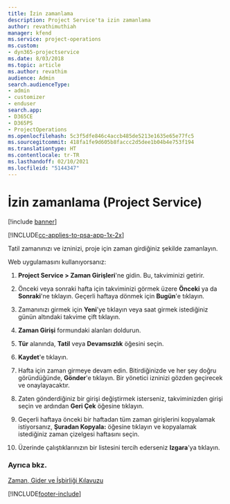 ```yaml
---
title: İzin zamanlama
description: Project Service'ta izin zamanlama
author: revathimuthiah
manager: kfend
ms.service: project-operations
ms.custom:
- dyn365-projectservice
ms.date: 8/03/2018
ms.topic: article
ms.author: revathim
audience: Admin
search.audienceType:
- admin
- customizer
- enduser
search.app:
- D365CE
- D365PS
- ProjectOperations
ms.openlocfilehash: 5c3f5dfe846c4accb485de5213e1635e65e77fc5
ms.sourcegitcommit: 418fa1fe9d605b8faccc2d5dee1b04b4e753f194
ms.translationtype: HT
ms.contentlocale: tr-TR
ms.lasthandoff: 02/10/2021
ms.locfileid: "5144347"
---
```

# <a name="schedule-time-off-project-service"></a>İzin zamanlama (Project Service)

[!include [banner](../includes/psa-now-project-operations.md)]

[!INCLUDE[cc-applies-to-psa-app-1x-2x](../includes/cc-applies-to-psa-app-1x-2x.md)]

Tatil zamanınızı ve izninizi, proje için zaman girdiğiniz şekilde zamanlayın.  
  
 Web uygulamasını kullanıyorsanız:  
  
1.  **Project Service > Zaman Girişleri**'ne gidin. Bu, takviminizi getirir.  
  
2.  Önceki veya sonraki hafta için takviminizi görmek üzere **Önceki** ya da **Sonraki**'ne tıklayın. Geçerli haftaya dönmek için **Bugün**'e tıklayın.  
  
3.  Zamanınızı girmek için **Yeni**'ye tıklayın veya saat girmek istediğiniz günün altındaki takvime çift tıklayın.  
  
4.  **Zaman Girişi** formundaki alanları doldurun.  
  
5.  **Tür** alanında, **Tatil** veya **Devamsızlık** öğesini seçin.  
  
6.  **Kaydet**'e tıklayın.  
  
7.  Hafta için zaman girmeye devam edin. Bitirdiğinizde ve her şey doğru göründüğünde, **Gönder**'e tıklayın. Bir yönetici izninizi gözden geçirecek ve onaylayacaktır.  
  
8.  Zaten gönderdiğiniz bir girişi değiştirmek isterseniz, takviminizden girişi seçin ve ardından **Geri Çek** öğesine tıklayın.  
  
9. Geçerli haftaya önceki bir haftadan tüm zaman girişlerini kopyalamak istiyorsanız, **Şuradan Kopyala:** öğesine tıklayın ve kopyalamak istediğiniz zaman çizelgesi haftasını seçin.  
  
10. Üzerinde çalıştıklarınızın bir listesini tercih ederseniz **Izgara**'ya tıklayın.  
  
### <a name="see-also"></a>Ayrıca bkz.  
 [Zaman, Gider ve İşbirliği Kılavuzu](../psa/time-expense-collaboration-guide.md)


[!INCLUDE[footer-include](../includes/footer-banner.md)]